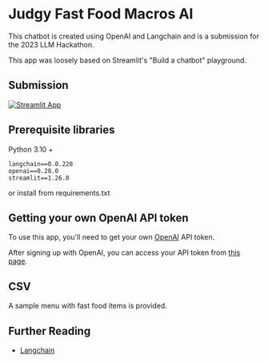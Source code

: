 # Judgy Fast Food Macros AI

This chatbot is created using OpenAI and Langchain and is a submission for the 2023 LLM Hackathon.

This app was loosely based on Streamlit's "Build a chatbot" playground.

## Submission

[![Streamlit App](https://static.streamlit.io/badges/streamlit_badge_black_white.svg)](https://judgy-fast-food-macros-ai.streamlit.app/)

## Prerequisite libraries
Python 3.10 +

```
langchain==0.0.228
openai==0.28.0
streamlit==1.26.0
```
or install from requirements.txt

## Getting your own OpenAI API token

To use this app, you'll need to get your own [OpenAI](https://openai.com/blog/openai-api) API token.

After signing up with OpenAI, you can access your API token from [this page](https://platform.openai.com/account/api-keys).

## CSV
A sample menu with fast food items is provided.

## Further Reading
- [Langchain](https://www.langchain.com/)